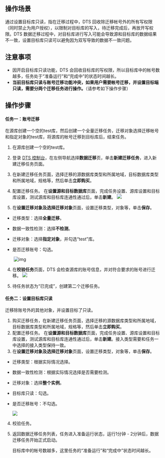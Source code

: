 
## 操作场景
通过设置目标库只读，指在迁移过程中，DTS 回收除迁移帐号外的所有写权限（同时禁止为用户授权），以限制对目标库的写入，待迁移完成后，再放开写权限。DTS 数据迁移过程中，对目标库进行写入可能会导致源和目标库的数据结果不一致，设置目标库只读可以避免因为双写导致的数据不一致问题。


## 注意事项
- 因开启目标库只读功能，DTS 会回收目标库的写权限，所以目标库中的帐号数越多，任务处于“准备运行”和“完成中”的状态时间越长。
- **当前目标库只读与账号迁移功能冲突，如果用户需要帐号迁移，并设置目标端只读，需要分两个迁移任务进行操作。**（请参考如下操作步骤）

## 操作步骤

#### 任务一：账号迁移

在源库创建一个空的test库，然后创建一个全量迁移任务，迁移对象选择迁移帐号和指定对象的test库，将源库的帐号迁移到目标库后，结束任务。

1. 在源库创建一个空的test库。

2. 登录 [DTS 控制台](https://console.cloud.tencent.com/dts/migration)，在左侧导航选择**数据迁移**页，单击**新建迁移任务**，进入新建迁移任务页面。

3. 在新建迁移任务页面，选择迁移的源数据库类型和所属地域，目标数据库类型和所属地域，规格等，然后单击**立即购买**。

4. 配置迁移任务。
    在**设置源和目标数据库**页面，完成任务设置、源库设置和目标库设置，测试源库和目标库连通性通过后，单击**新建**。
   ![](https://qcloudimg.tencent-cloud.cn/raw/9379ea38fc750ee5818cc5a41ff010df.png)

5. 在**设置迁移对象及选择迁移对象**页面，设置迁移类型，对象等，单击**保存**。
- 迁移类型：选择**全量迁移**。

- 数据一致性检测：选择**不检测**。

- 迁移对象：选择**指定对象**，并勾选“test”库。

- 是否迁移账号：勾选。

  ​                ![img](https://wdoc-76491.picgzc.qpic.cn/MTY4ODg1MDU0NTcwODIzMA_545965_DGqS9E-vCqKey-4N_1659526811?w=1280&h=789.498941425547)        

4. 在**校验任务**页面，DTS 会检查源库的账号信息，并对符合要求的账号进行迁移。
   ![](https://qcloudimg.tencent-cloud.cn/raw/99697d83ced516835cba2c89d743021e.png)

5. 待任务状态为“已完成”，创建第二个迁移任务。

#### 任务二：设置目标库只读

迁移除账号外的其他对象，并设置目标了只读。

1. 购买迁移任务，在新建迁移任务页面，选择迁移的源数据库类型和所属地域，目标数据库类型和所属地域，规格等，然后单击**立即购买**。
2. 配置迁移任务。
   在**设置源和目标数据库**页面，完成任务设置、源库设置和目标库设置，测试源库和目标库连通性通过后，单击**新建**。接入类型需要和任务一中选择的接入类型保持一致。
3. 在**设置迁移对象及选择迁移对象**页面，设置迁移类型，对象等，单击**保存**。

- 迁移类型：根据实际情况选择。

- 数据一致性检测：根据实际情况选择是否需要检测。

- 迁移对象：选择**整个实例**。

- 目标库只读：勾选。

- 是否迁移账号：不勾选。

  ![](https://qcloudimg.tencent-cloud.cn/raw/d3031a34d5369466c87a9a8b2ebe8f1b.png)
4. 校验任务。

5. 返回数据迁移任务列表，任务进入准备运行状态，运行1分钟 - 2分钟后，数据迁移任务开始正式启动。

   目标库中的帐号数越多，这里任务的“准备运行”和“完成中”状态时间越长。